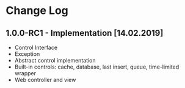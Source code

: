 # Change Log

## 1.0.0-RC1 - Implementation [14.02.2019]
- Control Interface
- Exception
- Abstract control implementation
- Built-in controls: cache, database, last insert, queue, time-limited wrapper
- Web controller and view
